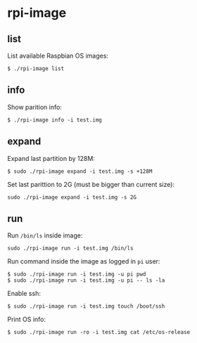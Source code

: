 # rpi-image

## list

List available Raspbian OS images:
```
$ ./rpi-image list
```

## info

Show parition info:
```
$ ./rpi-image info -i test.img
```

## expand

Expand last partition by 128M:
```
$ sudo ./rpi-image expand -i test.img -s +128M
```

Set last parittion to 2G (must be bigger than current size):
```
sudo ./rpi-image expand -i test.img -s 2G
```

## run

Run `/bin/ls` inside image:

```
sudo ./rpi-image run -i test.img /bin/ls
```

Run command inside the image as logged in `pi` user:
```
$ sudo ./rpi-image run -i test.img -u pi pwd
$ sudo ./rpi-image run -i test.img -u pi -- ls -la
```

Enable ssh:
```
$ sudo ./rpi-image run -i test.img touch /boot/ssh
```

Print OS info:
```
$ sudo ./rpi-image run -ro -i test.img cat /etc/os-release
```

